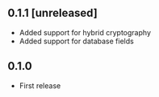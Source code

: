 ## 0.1.1 [unreleased]

- Added support for hybrid cryptography
- Added support for database fields

## 0.1.0

- First release
